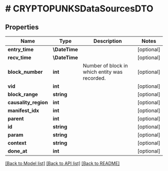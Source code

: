 # # CRYPTOPUNKSDataSourcesDTO

## Properties

Name | Type | Description | Notes
------------ | ------------- | ------------- | -------------
**entry_time** | **\DateTime** |  | [optional]
**recv_time** | **\DateTime** |  | [optional]
**block_number** | **int** | Number of block in which entity was recorded. | [optional]
**vid** | **int** |  | [optional]
**block_range** | **string** |  | [optional]
**causality_region** | **int** |  | [optional]
**manifest_idx** | **int** |  | [optional]
**parent** | **int** |  | [optional]
**id** | **string** |  | [optional]
**param** | **string** |  | [optional]
**context** | **string** |  | [optional]
**done_at** | **int** |  | [optional]

[[Back to Model list]](../../README.md#models) [[Back to API list]](../../README.md#endpoints) [[Back to README]](../../README.md)
